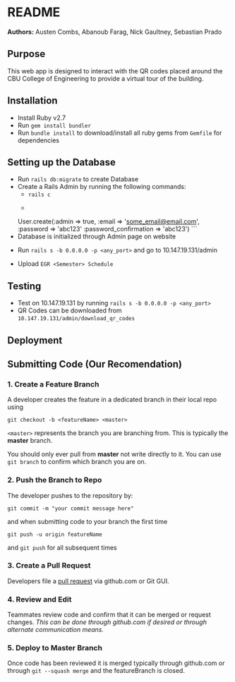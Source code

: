 # README
**Authors:** Austen Combs, Abanoub Farag, Nick Gaultney, Sebastian Prado

## Purpose
This web app is designed to interact with the QR codes placed around the CBU College of Engineering to provide a virtual tour of the building.

## Installation
* Install Ruby v2.7
* Run ```gem install bundler```
* Run ```bundle install``` to download/install all ruby gems from ```Gemfile``` for dependencies

## Setting up the Database
* Run ```rails db:migrate``` to create Database
* Create a Rails Admin by running the following commands:
  - ```rails c```
  - ```
  User.create(:admin => true,
	     :email => 'some_email@email.com',
       :password => 'abc123'
       :password_confirmation => 'abc123')
       ```
* Database is initialized through Admin page on website
- Run ```rails s -b 0.0.0.0 -p <any_port>``` and go to 10.147.19.131/admin
* Upload ```EGR <Semester> Schedule```

## Testing
* Test on 10.147.19.131 by running ```rails s -b 0.0.0.0 -p <any_port>```
* QR Codes can be downloaded from ```10.147.19.131/admin/download_qr_codes```

## Deployment

## Submitting Code (Our Recomendation)
### 1. Create a Feature Branch
A developer creates the feature in a dedicated branch in their local repo using

```git checkout -b <featureName> <master>```

```<master>``` represents the branch you are branching from.  This is typically the **master** branch.

You should only ever pull from **master** not write directly to it.  You can use ```git branch``` to confirm which branch you are on.

### 2. Push the Branch to Repo
The developer pushes to the repository by:
```git add .
git commit -m "your commit message here"
```
and when submitting code to your branch the first time

```git push -u origin featureName```

and ```git push``` for all subsequent times

### 3. Create a Pull Request
Developers file a [pull request](https://docs.github.com/en/github/collaborating-with-issues-and-pull-requests/about-pull-requests) via github.com or Git GUI.

### 4. Review and Edit
Teammates review code and confirm that it can be merged or request changes.  *This can be done through github.com if desired or through alternate communication means.*

### 5. Deploy to Master Branch
Once code has been reviewed it is merged typically through github.com or through ```git --squash merge``` and the featureBranch is closed.